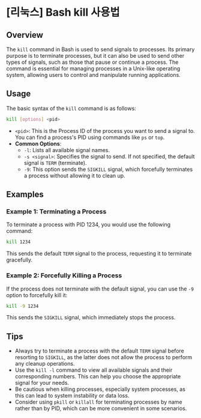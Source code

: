 # [리눅스] Bash kill 사용법

## Overview
The `kill` command in Bash is used to send signals to processes. Its primary purpose is to terminate processes, but it can also be used to send other types of signals, such as those that pause or continue a process. The command is essential for managing processes in a Unix-like operating system, allowing users to control and manipulate running applications.

## Usage
The basic syntax of the `kill` command is as follows:

```bash
kill [options] <pid>
```

- `<pid>`: This is the Process ID of the process you want to send a signal to. You can find a process's PID using commands like `ps` or `top`.
- **Common Options**:
  - `-l`: Lists all available signal names.
  - `-s <signal>`: Specifies the signal to send. If not specified, the default signal is `TERM` (terminate).
  - `-9`: This option sends the `SIGKILL` signal, which forcefully terminates a process without allowing it to clean up.

## Examples
### Example 1: Terminating a Process
To terminate a process with PID 1234, you would use the following command:

```bash
kill 1234
```

This sends the default `TERM` signal to the process, requesting it to terminate gracefully.

### Example 2: Forcefully Killing a Process
If the process does not terminate with the default signal, you can use the `-9` option to forcefully kill it:

```bash
kill -9 1234
```

This sends the `SIGKILL` signal, which immediately stops the process.

## Tips
- Always try to terminate a process with the default `TERM` signal before resorting to `SIGKILL`, as the latter does not allow the process to perform any cleanup operations.
- Use the `kill -l` command to view all available signals and their corresponding numbers. This can help you choose the appropriate signal for your needs.
- Be cautious when killing processes, especially system processes, as this can lead to system instability or data loss.
- Consider using `pkill` or `killall` for terminating processes by name rather than by PID, which can be more convenient in some scenarios.